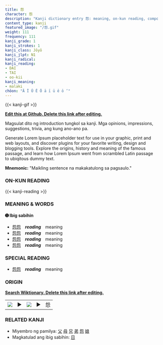 ```yaml
---
title: 怨
character: 怨
description: "Kanji dictionary entry 怨: meaning, on-kun reading, compounds, origin, related kanji"
content_type: kanji
featured_image: "/怨.gif"
weight: 111
frequency: 111
kanji_grade: 1
kanji_strokes: 1
kanji_class: Jōyō
kanji_jlpt: N1
kanji_radical: 
kanji_reading: 
- DAI
- TAI
- oo-kii
kanji_meaning:
- malaki
chōon: "Ā Ī Ū Ē Ō ā ī ū ē ō ’"
---
```

[//]: # (Don't edit the line below. Kanji animated GIF code is automatically generated.)
{{< kanji-gif >}}

[//]: # (Edit below this line.)

**[Edit this at Github. Delete this link after editing.](https://github.com/tim0g/tim/tree/main/content/kanji/怨/index.md)**

Magsulat dito ng introduction tungkol sa kanji. Mga opinions, impressions, suggestions, trivia, ang kung ano-ano pa.

Generate Lorem Ipsum placeholder text for use in your graphic, print and web layouts, and discover plugins for your favorite writing, design and blogging tools. Explore the origins, history and meaning of the famous passage, and learn how Lorem Ipsum went from scrambled Latin passage to ubiqitous dummy text.
 
**Mnemonic:** "Maikling sentence na makakatulong sa pagsaulo."

### ON-KUN READING

[//]: # (Don't edit the line below. ON-KUN READING code is automatically generated.)
{{< kanji-reading >}}

### MEANING & WORDS

#### ➊ **Ibig sabihin**
  - [怨](../怨)[怨](../怨)　***reading***　meaning
  - [怨](../怨)[怨](../怨)　***reading***　meaning
  - [怨](../怨)[怨](../怨)　***reading***　meaning
  - [怨](../怨)[怨](../怨)　***reading***　meaning

### SPECIAL READING
  - [怨](../怨)[怨](../怨)　***reading***　meaning

### ORIGIN

**[Search Wiktionary. Delete this link after editing.](https://wiktionary.org/wiki/怨)**
<table class="kanji-table"><tr><td>
<img src="60px-怨-bronze.svg.png">
</td><td>▶</td><td>
<img src="60px-怨-oracle.svg.png">
</td><td>▶</td>
<td class="kanji-origin">怨</td>
</tr></table>

### RELATED KANJI
- Miyembro ng pamilya: [父](../父) [母](../母) [兄](../兄) [弟](../弟) [怨](../怨) [娘](../娘)
- Magkatulad ang ibig sabihin: [日](../日)
